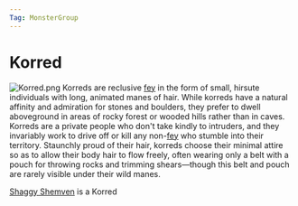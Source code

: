 ```yaml
---
Tag: MonsterGroup
---
```

# Korred
![Korred.png](Korred.png)
Korreds are reclusive [fey](fey) in the form of small, hirsute individuals with long, animated manes of hair. While korreds have a natural affinity and admiration for stones and boulders, they prefer to dwell aboveground in areas of rocky forest or wooded hills rather than in caves. Korreds are a private people who don't take kindly to intruders, and they invariably work to drive off or kill any non-[fey](fey) who stumble into their territory. Staunchly proud of their hair, korreds choose their minimal attire so as to allow their body hair to flow freely, often wearing only a belt with a pouch for throwing rocks and trimming shears—though this belt and pouch are rarely visible under their wild manes.

[Shaggy Shemven](Shaggy-Shemven) is a Korred